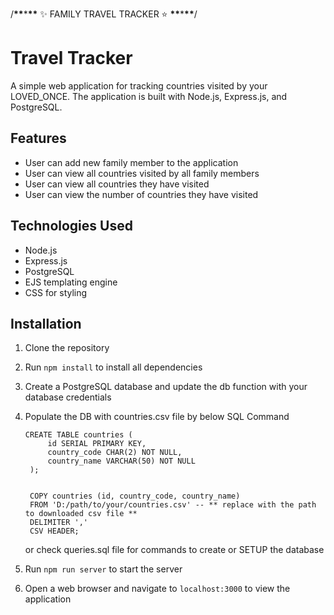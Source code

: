 /**\*\***\***\*\*** ✨ FAMILY TRAVEL TRACKER ⭐ **\*\***\***\*\***/

# Travel Tracker

A simple web application for tracking countries visited by your LOVED_ONCE. The application is built with Node.js, Express.js, and PostgreSQL.

## Features

- User can add new family member to the application
- User can view all countries visited by all family members
- User can view all countries they have visited
- User can view the number of countries they have visited

## Technologies Used

- Node.js
- Express.js
- PostgreSQL
- EJS templating engine
- CSS for styling

## Installation

1. Clone the repository
2. Run `npm install` to install all dependencies
3. Create a PostgreSQL database and update the db function with your database credentials
4. Populate the DB with countries.csv file by below SQL Command

   ```
   CREATE TABLE countries (
        id SERIAL PRIMARY KEY,
        country_code CHAR(2) NOT NULL,
        country_name VARCHAR(50) NOT NULL
    );


    COPY countries (id, country_code, country_name)
    FROM 'D:/path/to/your/countries.csv' -- ** replace with the path to downloaded csv file **
    DELIMITER ','
    CSV HEADER;

   ```

   or check queries.sql file for commands to create or SETUP the database

5. Run `npm run server` to start the server
6. Open a web browser and navigate to `localhost:3000` to view the application

